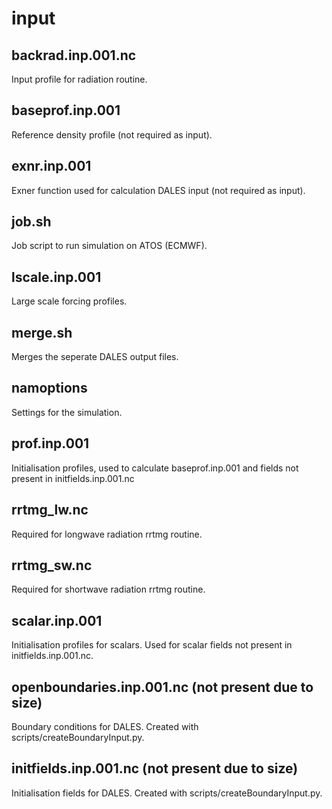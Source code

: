 # input

## backrad.inp.001.nc
Input profile for radiation routine.

## baseprof.inp.001
Reference density profile (not required as input).

## exnr.inp.001
Exner function used for calculation DALES input (not required as input).

## job.sh
Job script to run simulation on ATOS (ECMWF).

## lscale.inp.001
Large scale forcing profiles.

## merge.sh
Merges the seperate DALES output files.

## namoptions
Settings for the simulation.

## prof.inp.001
Initialisation profiles, used to calculate baseprof.inp.001 and fields not present in initfields.inp.001.nc

## rrtmg_lw.nc
Required for longwave radiation rrtmg routine.

## rrtmg_sw.nc
Required for shortwave radiation rrtmg routine.

## scalar.inp.001
Initialisation profiles for scalars. Used for scalar fields not present in initfields.inp.001.nc.

## openboundaries.inp.001.nc (not present due to size)
Boundary conditions for DALES. Created with scripts/createBoundaryInput.py.

## initfields.inp.001.nc (not present due to size)
Initialisation fields for DALES. Created with scripts/createBoundaryInput.py.
